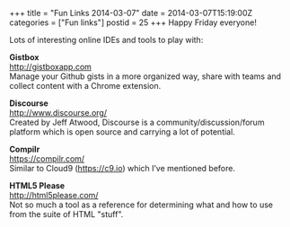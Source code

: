 +++
title = "Fun Links 2014-03-07"
date = 2014-03-07T15:19:00Z
categories = ["Fun links"]
postid = 25
+++
Happy Friday everyone!

Lots of interesting online IDEs and tools to play with:

**Gistbox**  
http://gistboxapp.com  
Manage your Github gists in a more organized way, share with teams and collect content with a Chrome extension.

**Discourse**  
http://www.discourse.org/  
Created by Jeff Atwood, Discourse is a community/discussion/forum platform which is open source and carrying a lot of potential.

**Compilr**  
https://compilr.com/  
Similar to Cloud9 (https://c9.io) which I’ve mentioned before.

**HTML5 Please**  
http://html5please.com/  
Not so much a tool as a reference for determining what and how to use from the suite of HTML "stuff".















